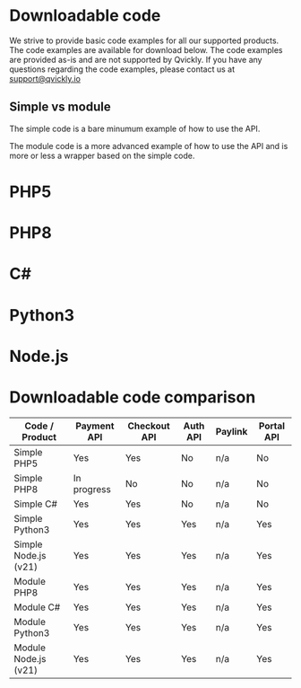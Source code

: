 # Downloadable code
We strive to provide basic code examples for all our supported products.
The code examples are available for download below.
The code examples are provided as-is and are not supported by Qvickly.
If you have any questions regarding the code examples, please contact us at [support@qvickly.io](mailto:support@qvickly.io)

## Simple vs module
The simple code is a bare minumum example of how to use the API.

The module code is a more advanced example of how to use the API and is more or less a wrapper based on the simple code.

# PHP5

# PHP8

# C#

# Python3

# Node.js

# Downloadable code comparison
| Code / Product       | Payment API | Checkout API | Auth API | Paylink | Portal API |
|----------------------|-------------|--------------|----------|---------|------------|
| Simple PHP5          | Yes         | Yes          | No       | n/a     | No         |
| Simple PHP8          | In progress | No           | No       | n/a     | No         |
| Simple C#            | Yes         | Yes          | No       | n/a     | No         |
| Simple Python3       | Yes         | Yes          | Yes      | n/a     | Yes        |
| Simple Node.js (v21) | Yes         | Yes          | Yes      | n/a     | Yes        |
| Module PHP8          | Yes         | Yes          | Yes      | n/a     | Yes        |
| Module C#            | Yes         | Yes          | Yes      | n/a     | Yes        |
| Module Python3       | Yes         | Yes          | Yes      | n/a     | Yes        |
| Module Node.js (v21) | Yes         | Yes          | Yes      | n/a     | Yes        |

